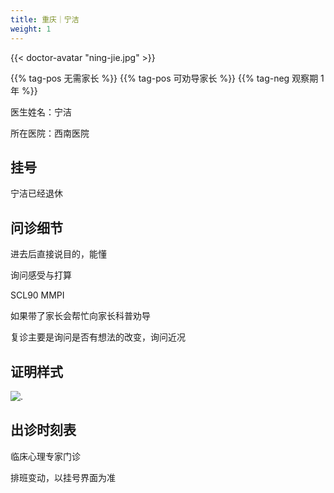 ```yaml
---
title: 重庆｜宁洁
weight: 1
---
```


{{< doctor-avatar "ning-jie.jpg" >}}

{{% tag-pos 无需家长 %}} {{% tag-pos 可劝导家长 %}}
{{% tag-neg 观察期 1 年 %}}

医生姓名：宁洁

所在医院：西南医院

## 挂号

宁洁已经退休

## 问诊细节

进去后直接说目的，能懂

询问感受与打算

SCL90 MMPI

如果带了家长会帮忙向家长科普劝导

复诊主要是询问是否有想法的改变，询问近况

## 证明样式

![.](images/doctor/proof/ning-jie.jpg)

## 出诊时刻表

临床心理专家门诊

排班变动，以挂号界面为准
